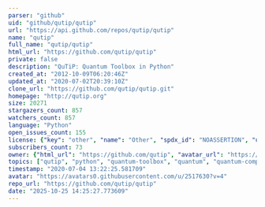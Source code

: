 ```yaml
---
parser: "github"
uid: "github/qutip/qutip"
url: "https://api.github.com/repos/qutip/qutip"
name: "qutip"
full_name: "qutip/qutip"
html_url: "https://github.com/qutip/qutip"
private: false
description: "QuTiP: Quantum Toolbox in Python"
created_at: "2012-10-09T06:20:46Z"
updated_at: "2020-07-02T20:39:10Z"
clone_url: "https://github.com/qutip/qutip.git"
homepage: "http://qutip.org"
size: 20271
stargazers_count: 857
watchers_count: 857
language: "Python"
open_issues_count: 155
license: {"key": "other", "name": "Other", "spdx_id": "NOASSERTION", "url": null, "node_id": "MDc6TGljZW5zZTA="}
subscribers_count: 73
owner: {"html_url": "https://github.com/qutip", "avatar_url": "https://avatars0.githubusercontent.com/u/2517630?v=4", "login": "qutip", "type": "Organization"}
topics: ["qutip", "python", "quantum-toolbox", "quantum", "quantum-computing", "quantum-mechanics", "quantum-information", "quantum-optics"]
timestamp: "2020-07-04 13:22:25.581709"
avatar: "https://avatars0.githubusercontent.com/u/2517630?v=4"
repo_url: "https://github.com/qutip/qutip"
date: "2025-10-25 14:25:27.773609"
---
```

